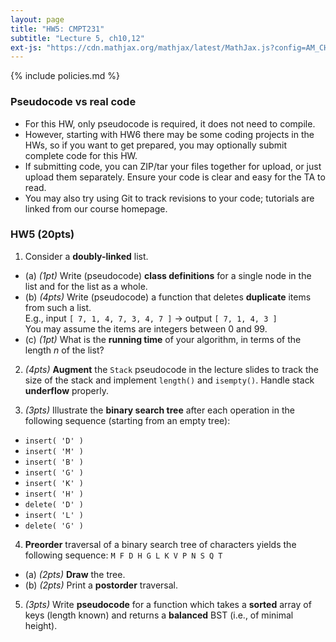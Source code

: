 ```yaml
---
layout: page
title: "HW5: CMPT231"
subtitle: "Lecture 5, ch10,12"
ext-js: "https://cdn.mathjax.org/mathjax/latest/MathJax.js?config=AM_CHTML"
---
```


{% include policies.md %}

### Pseudocode vs real code
+ For this HW, only pseudocode is required, it does not need to compile.
+ However, starting with HW6 there may be some coding projects in the HWs, so if you want to get prepared, you may optionally submit complete code for this HW.
+ If submitting code, you can ZIP/tar your files together for upload, or just upload them separately. Ensure your code is clear and easy for the TA to read.
+ You may also try using Git to track revisions to your code; tutorials are linked from our course homepage.

### HW5 (20pts)
1. Consider a **doubly-linked** list.
  + (a) *(1pt)* Write (pseudocode) **class definitions** for a single node in the list and for the list as a whole.
  + (b) *(4pts)* Write (pseudocode) a function that deletes **duplicate** items from such a list. <br/>
    E.g., input `[ 7, 1, 4, 7, 3, 4, 7 ]` &rarr; output `[ 7, 1, 4, 3 ]` <br/>
    You may assume the items are integers between 0 and 99.
  + (c) *(1pt)* What is the **running time** of your algorithm, in terms of the length *n* of the list?

2. *(4pts)* **Augment** the `Stack` pseudocode in the lecture slides
  to track the size of the stack and implement `length()` and `isempty()`.
  Handle stack **underflow** properly.

3. *(3pts)* Illustrate the **binary search tree** after each operation in the following sequence (starting from an empty tree):
  + `insert( 'D' )`
  + `insert( 'M' )`
  + `insert( 'B' )`
  + `insert( 'G' )`
  + `insert( 'K' )`
  + `insert( 'H' )`
  + `delete( 'D' )`
  + `insert( 'L' )`
  + `delete( 'G' )`

4. **Preorder** traversal of a binary search tree of characters yields the following sequence: `M F D H G L K V P N S Q T`
  + (a) *(2pts)* **Draw** the tree.
  + (b) *(2pts)* Print a **postorder** traversal.

5. *(3pts)* Write **pseudocode** for a function which takes a
  **sorted** array of keys (length known) and returns a
  **balanced** BST (i.e., of minimal height).
